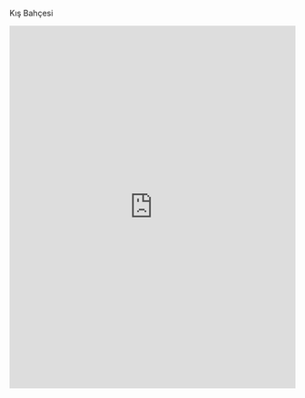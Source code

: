 Kış Bahçesi
<iframe width="100%" height="640" style="width: 100%; height: 640px; border: none; max-width: 100%;" frameborder="0" allowfullscreen allow="xr-spatial-tracking; gyroscope; accelerometer" scrolling="no" src="https://kuula.co/share/collection/7vF8G?logo=1&info=1&fs=1&vr=0&zoom=1&gyro=0&thumbs=1&alpha=0.60"></iframe>
